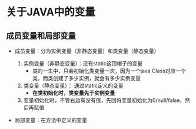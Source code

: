 # 关于JAVA中的变量
## 成员变量和局部变量
- 成员变量：分为实例变量（非静态变量）和类变量（静态变量）
    1. 实例变量（非静态变量）：没有static这顶帽子的变量
       - 类的一生中，只会初始化类变量一次，因为一个java Class对应一个类，而类创建了多少实例，就会有多少实例变量
    2. 类变量（静态变量）： 通过static定义的变量
       - **在类初始化时，类变量先于实例变量**
    3. 变量初始化时，不管右边有没有值，先回将变量初始化为0/null/false，然后再赋值
           
- 局部变量：在方法中定义的变量

